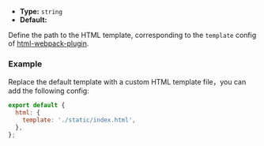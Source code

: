 - **Type:** `string`
- **Default:**

Define the path to the HTML template, corresponding to the `template` config of [html-webpack-plugin](https://github.com/jantimon/html-webpack-plugin).

### Example

Replace the default template with a custom HTML template file，you can add the following config:

```js
export default {
  html: {
    template: './static/index.html',
  },
};
```
